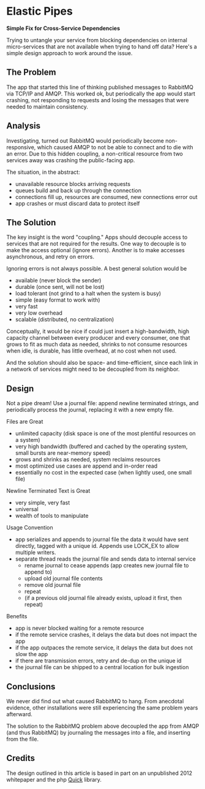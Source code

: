 Elastic Pipes
=============
**Simple Fix for Cross-Service Dependencies**


Trying to untangle your service from blocking dependencies on internal
micro-services that are not available when trying to hand off data?  Here's a
simple design approach to work around the issue.


## The Problem

The app that started this line of thinking published messages to RabbitMQ via
TCP/IP and AMQP.  This worked ok, but periodically the app would start
crashing, not responding to requests and losing the messages that were needed
to maintain consistency.


## Analysis

Investigating, turned out RabbitMQ would periodically become non-responsive,
which caused AMQP to not be able to connect and to die with an error.  Due to
this hidden coupling, a non-critical resource from two services away was
crashing the public-facing app.

The situation, in the abstract:

- unavailable resource blocks arriving requests
- queues build and back up through the connection
- connections fill up, resources are consumed, new connections error out
- app crashes or must discard data to protect itself


## The Solution

The key insight is the word "coupling."  Apps should decouple access to
services that are not required for the results.  One way to decouple is to
make the access optional (ignore errors).  Another is to make accesses
asynchronous, and retry on errors.

Ignoring errors is not always possible.  A best general solution would be

- available (never block the sender)
- durable (once sent, will not be lost)
- load tolerant (not grind to a halt when the system is busy)
- simple (easy format to work with)
- very fast
- very low overhead
- scalable (distributed, no centralization)

Conceptually, it would be nice if could just insert a high-bandwidth, high
capacity channel between every producer and every consumer, one that grows to
fit as much data as needed, shrinks to not consume resources when idle, is
durable, has little overhead, at no cost when not used.

And the solution should also be space- and time-efficient, since each link in
a network of services might need to be decoupled from its neighbor.

## Design

Not a pipe dream!  Use a journal file:  append newline terminated strings, and
periodically process the journal, replacing it with a new empty file.

Files are Great

- unlimited capacity (disk space is one of the most plentiful resources on a
  system)
- very high bandwidth (buffered and cached by the operating system, small
  bursts are near-memory speed)
- grows and shrinks as needed, system reclaims resources
- most optimized use cases are append and in-order read
- essentially no cost in the expected case (when lightly used, one small file)

Newline Terminated Text is Great

- very simple, very fast
- universal
- wealth of tools to manipulate

Usage Convention

- app serializes and appends to journal file the data it would have sent
  directly, tagged with a unique id.  Appends use LOCK_EX to allow multiple
  writers.
- separate thread reads the journal file and sends data to internal service
  - rename journal to cease appends (app creates new journal file to append to)
  - upload old journal file contents
  - remove old journal file
  - repeat
  - (if a previous old journal file already exists, upload it first, then repeat)

Benefits

- app is never blocked waiting for a remote resource
- if the remote service crashes, it delays the data but does not impact the app
- if the app outpaces the remote service, it delays the data but does not slow the app
- if there are transmission errors, retry and de-dup on the unique id
- the journal file can be shipped to a central location for bulk ingestion

## Conclusions

We never did find out what caused RabbitMQ to hang.  From anecdotal evidence,
other installations were still experiencing the same problem years afterward.

The solution to the RabbitMQ problem above decoupled the app from AMQP (and
thus RabbitMQ) by journaling the messages into a file, and inserting from the
file.


## Credits

The design outlined in this article is based in part on an unpublished 2012
whitepaper and the php [Quick](http://github.com/andrasq/quicklib) library.
